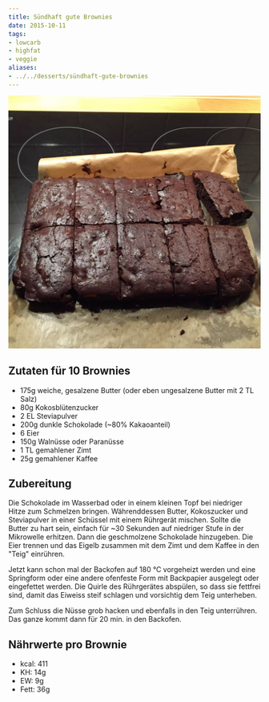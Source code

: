 ```yaml
---
title: Sündhaft gute Brownies
date: 2015-10-11
tags:
- lowcarb
- highfat
- veggie
aliases:
- ../../desserts/sündhaft-gute-brownies
---
```


![](/img/suendhaft-gute-brownies.webp)

## Zutaten für 10 Brownies
- 175g  weiche, gesalzene Butter (oder eben ungesalzene Butter mit 2 TL Salz)
- 80g   Kokosblütenzucker
- 2 EL  Steviapulver
- 200g  dunkle Schokolade (~80% Kakaoanteil)
- 6     Eier
- 150g  Walnüsse oder Paranüsse
- 1 TL  gemahlener Zimt
- 25g   gemahlener Kaffee

## Zubereitung
Die Schokolade im Wasserbad oder in einem kleinen Topf bei niedriger Hitze zum Schmelzen bringen.
Währenddessen Butter, Kokoszucker und Steviapulver in einer Schüssel mit einem Rührgerät mischen. Sollte die Butter zu hart sein, einfach für ~30 Sekunden auf niedriger Stufe in der Mikrowelle erhitzen. Dann die geschmolzene Schokolade hinzugeben.
Die Eier trennen und das Eigelb zusammen mit dem Zimt und dem Kaffee in den "Teig" einrühren.

Jetzt kann schon mal der Backofen auf 180 ℃  vorgeheizt werden und eine Springform oder eine andere ofenfeste Form mit Backpapier ausgelegt oder eingefettet werden.
Die Quirle des Rührgerätes abspülen, so dass sie fettfrei sind, damit das Eiweiss steif schlagen und vorsichtig dem Teig unterheben.

Zum Schluss die Nüsse grob hacken und ebenfalls in den Teig unterrühren.
Das ganze kommt dann für 20 min. in den Backofen.

## Nährwerte pro Brownie
- kcal: 411
- KH:    14g
- EW:     9g
- Fett:  36g
